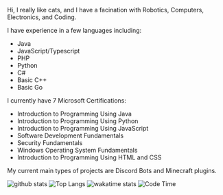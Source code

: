 Hi,
I really like cats, and I have a facination with Robotics, Computers, Electronics, and Coding.

I have experience in a few languages including:
 - Java
 - JavaScript/Typescript
 - PHP
 - Python
 - C#
 - Basic C++
 - Basic Go

I currently have 7 Microsoft Certifications:
 - Introduction to Programming Using Java
 - Introduction to Programming Using Python
 - Introduction to Programming Using JavaScript
 - Software Development Fundamentals
 - Security Fundamentals
 - Windows Operating System Fundamentals
 - Introduction to Programming Using HTML and CSS

My current main types of projects are Discord Bots and Minecraft plugins.

![github stats](https://github-readme-stats.vercel.app/api?username=Puyodead1&count_private=true&show_icons=true&theme=dark)
![Top Langs](https://github-readme-stats.vercel.app/api/top-langs/?username=Puyodead1&layout=compact&langs_count=10)
![wakatime stats](https://github-readme-stats.vercel.app/api/wakatime?username=Puyodead1)
![Code Time](https://img.shields.io/endpoint?style=plastic&url=https://codetime-api.datreks.com/badge/339?logoColor=white%26project=%26recentMS=0%26showProject=false)
